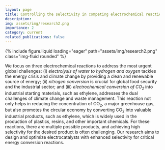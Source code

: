 ```yaml
---
layout: page
title: Controlling the selectivity in competing electrochemical reactions
description: 
img: assets/img/research2.png
importance: 2
category: current
related_publications: false
---
```


<div class="row justify-content-center">
    <div class="col-8 mt-3 mt-md-0">
        {% include figure.liquid loading="eager" path="assets/img/research2.png" class="img-fluid rounded" %}
    </div>
</div>

We focus on three electrochemical reactions to address the most urgent global challenges: (i) *electrolysis of water to hydrogen and oxygen* tackles the energy crisis and climate change by providing a clean and renewable source of energy; (ii) *nitrogen conversion* is crucial for global food security and the industrial sector; and (iii) *electrochemical conversion of CO<sub>2</sub>* into industrial starting materials, such as ethylene, addresses the dual challenges of climate change and waste management. This reaction not only helps in reducing the concentration of CO<sub>2</sub>, a major greenhouse gas, but also promotes the circular economy by converting CO<sub>2</sub> into valuable industrial products, such as ethylene, which is widely used in the production of plastics, resins, and other important chemicals. For these reactions, there are multiple possible products, and achieving high selectivity for the desired product is often challenging. Our research aims to design and optimize electrocatalysts with enhanced selectivity for critical energy conversion reactions. 